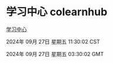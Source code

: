 # 学习中心 colearnhub
[学习中心](http://219.139.198.207:56308/colearnhub/)

2024年 09月 27日 星期五 11:30:02 CST

2024年 09月 27日 星期五 03:30:02 GMT
